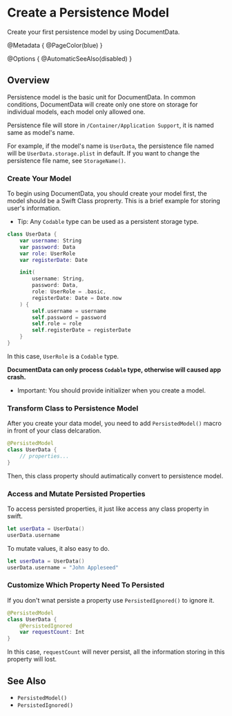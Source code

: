 # Create a Persistence Model

Create your first persistence model by using DocumentData.

@Metadata {
    @PageColor(blue)
}

@Options {
    @AutomaticSeeAlso(disabled)
}

## Overview

Persistence model is the basic unit for DocumentData. In common conditions,
DocumentData will create only one store on storage for individual models,
each model only allowed one.

Persistence file will store in `/Container/Application Support`,
it is named same as model's name.

For example, if the model's name is `UserData`, the persistence file named will be `UserData.storage.plist` in default. If you want to change the persistence file name, see ``StorageName()``.

### Create Your Model

To begin using DocumentData, you should create your model first,
the model should be a Swift Class proprerty. 
This is a brief example for storing user's information.

- Tip: Any `Codable` type can be used as a persistent storage type.

```swift
class UserData {
    var username: String
    var password: Data
    var role: UserRole
    var registerDate: Date

    init(
        username: String, 
        password: Data, 
        role: UserRole = .basic, 
        registerDate: Date = Date.now
    ) {
        self.username = username
        self.password = password
        self.role = role
        self.registerDate = registerDate
    }
}
```

In this case, `UserRole` is a `Codable` type. 

**DocumentData can only process `Codable` type, otherwise will caused app crash.**

- Important: You should provide initializer when you create a model.

### Transform Class to Persistence Model

After you create your data model, you need to add ``PersistedModel()`` macro
in front of your class delcaration.

``` swift
@PersistedModel
class UserData {
    // properties...
}
```
Then, this class property should autimatically convert to
persistence model.

### Access and Mutate Persisted Properties

To access persisted properties, it just like access any class
property in swift.

```swift
let userData = UserData()
userData.username
```

To mutate values, it also easy to do.

```swift
let userData = UserData()
userData.username = "John Appleseed"
```
### Customize Which Property Need To Persisted

If you don't wnat persiste a property use ``PersistedIgnored()`` to ignore it.

```swift
@PersistedModel
class UserData {
    @PersistedIgnored
    var requestCount: Int
}
```

In this case, `requestCount` will never persist, all the information storing in this property will lost.

## See Also

- ``PersistedModel()``
- ``PersistedIgnored()``

